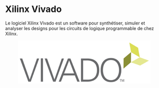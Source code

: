 # Xilinx Vivado

Le logiciel Xilinx Vivado est un software pour synthétiser, simuler et analyser les designs pour les circuits de logique programmable de chez Xilinx.&#x20;

<figure><img src="../.gitbook/assets/Xilinx_image.jpg" alt=""><figcaption></figcaption></figure>
